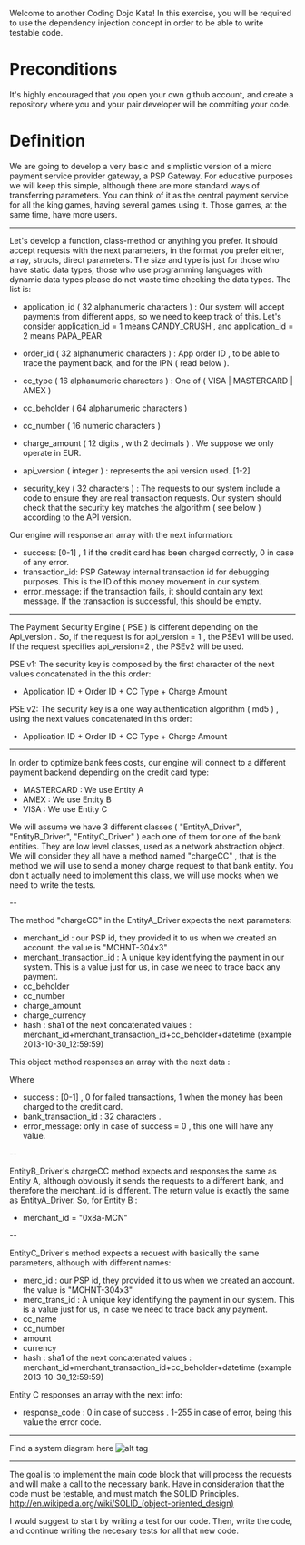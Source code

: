 Welcome to another Coding Dojo Kata!
In this exercise, you will be required to use the dependency injection concept in order to be able to write testable code.

Preconditions
=============

It's highly encouraged that you open your own github account, and create a repository where you and your pair developer will be
commiting your code. 


Definition
==========


We are going to develop a very basic and simplistic version of a micro payment service provider gateway, a PSP Gateway.
For educative purposes we will keep this simple, although there are more standard ways of transferring parameters.
You can think of it as the central payment service for all the king games, having several games using it. Those games,
at the same time, have more users.

---

Let's develop a function, class-method or anything you prefer. It should accept requests with the next parameters, in the format you prefer
either, array, structs, direct parameters. The size and type is just for those who have static data types, those who use programming languages 
with dynamic data types please do not waste time checking the data types. The list is:

* application_id ( 32 alphanumeric characters ) :
 Our system will accept payments from different apps, so we need to keep track of this. 
Let's consider application_id = 1 means CANDY_CRUSH , and application_id = 2 means PAPA_PEAR

* order_id ( 32 alphanumeric characters ) :
 App order ID , to be able to trace the payment back, and for the IPN ( read below ).

* cc_type ( 16 alphanumeric characters ) :
 One of ( VISA | MASTERCARD | AMEX )

* cc_beholder ( 64 alphanumeric characters )

* cc_number ( 16 numeric characters )

* charge_amount ( 12 digits , with 2 decimals ) . We suppose we only operate in EUR.

* api_version ( integer ) : represents the api version used. [1-2]

* security_key ( 32 characters ) :
 The requests to our system include a code to ensure they are real transaction requests. Our system should check 
that the security key matches the algorithm ( see below ) according to the API version.


Our engine will response an array with the next information:

* success: [0-1] , 1 if the credit card has been charged correctly, 0 in case of any error.
* transaction_id: PSP Gateway internal transaction id for debugging purposes. This is the ID of this money movement in our system. 
* error_message: if the transaction fails, it should contain any text message. If the transaction is successful, this should be empty.

---

The Payment Security Engine ( PSE ) is different depending on the Api_version . So, if the request is for api_version = 1 ,
the PSEv1 will be used. If the request specifies api_version=2 , the PSEv2 will be used.

PSE v1:
The security key is composed by the first character of the next values concatenated in the this order:

* Application ID + Order ID + CC Type + Charge Amount


PSE v2:
The security key is a one way authentication algorithm ( md5 ) , using the next values concatenated in this order:

* Application ID + Order ID + CC Type + Charge Amount

---

In order to optimize bank fees costs, our engine will connect to a different payment backend depending on the credit card type:

* MASTERCARD : We use Entity A
* AMEX : We use Entity B
* VISA : We use Entity C

We will assume we have 3 different classes ( "EntityA_Driver", "EntityB_Driver", "EntityC_Driver" ) each one of them for one of the bank entities. They are low level classes, used as
a network abstraction object. We will consider they all have a method named "chargeCC" , that is the method we will
use to send a money charge request to that bank entity. You don't actually need to implement this class, we will use mocks
when we need to write the tests.

--

The method "chargeCC" in the EntityA_Driver expects the next parameters:

* merchant_id : our PSP id, they provided it to us when we created an account. the value is "MCHNT-304x3"
* merchant_transaction_id : A unique key identifying the payment in our system. This is a value just for us, in case we need to trace back
any payment.
* cc_beholder
* cc_number
* charge_amount
* charge_currency
* hash : sha1 of the next concatenated values : merchant_id+merchant_transaction_id+cc_beholder+datetime (example 2013-10-30_12:59:59)


This object method responses an array with the next data :


Where
* success : [0-1] , 0 for failed transactions, 1 when the money has been charged to the credit card.
* bank_transaction_id : 32 characters . 
* error_message: only in case of success = 0 , this one will have any value.


--


EntityB_Driver's chargeCC method expects and responses the same as Entity A, although obviously it sends the requests
to a different bank, and therefore the merchant_id is different. The return value is exactly the same as EntityA_Driver. 
So, for Entity B :

* merchant_id = "0x8a-MCN" 


--

EntityC_Driver's method expects a request with basically the same parameters, although with different names:

* merc_id : our PSP id, they provided it to us when we created an account. the value is "MCHNT-304x3"
* merc_trans_id : A unique key identifying the payment in our system. This is a value just for us, in case we need to trace back
any payment.
* cc_name
* cc_number
* amount
* currency
* hash : sha1 of the next concatenated values : merchant_id+merchant_transaction_id+cc_beholder+datetime (example 2013-10-30_12:59:59)

Entity C responses an array with the next info:
* response_code : 0 in case of success . 1-255 in case of error, being this value the error code. 


---


Find a system diagram here ![alt tag](https://raw.github.com/fpalomo/king-kata-di/master/img/King%20Coding%20Dojo%20-%20Exercise%203.2%20-%20PSP%20Gateway.png)


---

The goal is to implement the main code block that will process the requests and will make a call to the necessary bank. Have in consideration that
the code must be testable, and must match the SOLID Principles.
http://en.wikipedia.org/wiki/SOLID_(object-oriented_design)

I would suggest to start by writing a test for our code. Then, write the code, and continue writing the necesary tests for all that new code.



